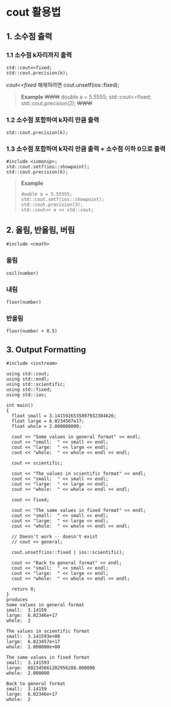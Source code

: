 # cout 활용법

## 1. 소수점 출력

### 1.1 소수점 k자리까지 출력
    std::cout<<fixed;
    std::cout.precision(k);
    
_cout<<fixed_ 해제하려면 
    cout.unsetf(ios::fixed);
>**Example**
>   ₩₩₩
>   double a = 5.5555;
>   std::cout<<fixed;
>   std::cout.precision(2);
>   ₩₩₩


### 1.2 소수점 포함하여 k자리 만큼 출력
    std::cout.precision(k);

### 1.3 소수점 포함하여 k자리 만큼 출력 + 소수점 이하 0으로 출력
    #include <iomanip>;
    std::cout.setf(ios::showpoint);
    std::cout.precision(k);
    
>**Example**
>   ```
>   double a = 5.55555;
>   std::cout.setf(ios::showpoint);
>   std::cout.precision(3);
>   std::cout<< a << std::cout;
>   ```
    
    
## 2. 올림, 반올림, 버림
    #include <cmath>

### 올림 
    ceil(number)
    
### 내림 
    floor(number)
    
### 반올림 
    floor(number + 0.5)

## 3. Output Formatting

    #include <iostream>

    using std::cout;
    using std::endl;
    using std::scientific;
    using std::fixed;
    using std::ios;

    int main()
    {
      float small = 3.1415926535897932384626;
      float large = 6.0234567e17;
      float whole = 2.000000000;

      cout << "Some values in general format" << endl;
      cout << "small:  " << small << endl;
      cout << "large:  " << large << endl;
      cout << "whole:  " << whole << endl << endl;

      cout << scientific;

      cout << "The values in scientific format" << endl;
      cout << "small:  " << small << endl;
      cout << "large:  " << large << endl;
      cout << "whole:  " << whole << endl << endl;

      cout << fixed;

      cout << "The same values in fixed format" << endl;
      cout << "small:  " << small << endl;
      cout << "large:  " << large << endl;
      cout << "whole:  " << whole << endl << endl;

      // Doesn't work -- doesn't exist
      // cout << general;

      cout.unsetf(ios::fixed | ios::scientific);

      cout << "Back to general format" << endl;
      cout << "small:  " << small << endl;
      cout << "large:  " << large << endl;
      cout << "whole:  " << whole << endl << endl;

      return 0;
    }
    produces
    Some values in general format
    small:  3.14159
    large:  6.02346e+17
    whole:  2

    The values in scientific format
    small:  3.141593e+00
    large:  6.023457e+17
    whole:  2.000000e+00

    The same values in fixed format
    small:  3.141593
    large:  602345661202956288.000000
    whole:  2.000000

    Back to general format
    small:  3.14159
    large:  6.02346e+17
    whole:  2

